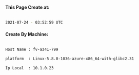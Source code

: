 
   
#### This Page Create at:

```bash

2021-07-24 - 03:52:59 UTC

```

#### Create By Machine:

```bash

Host Name : fv-az41-799

platform  : Linux-5.8.0-1036-azure-x86_64-with-glibc2.31

Ip Local  : 10.1.0.23

```

